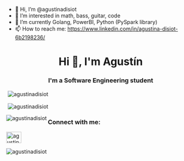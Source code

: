 - 👋 Hi, I’m @agustinadisiot
- 👀 I’m interested in math, bass, guitar, code
- 🌱 I’m currently Golang, PowerBI, Python (PySpark library)
- 📫 How to reach me: https://www.linkedin.com/in/agustina-disiot-6b2198236/

<!---
agustinadisiot/agustinadisiot is a ✨ special ✨ repository because its `README.md` (this file) appears on your GitHub profile.
You can click the Preview link to take a look at your changes.
--->

<h1 align="center">Hi 👋, I'm Agustín</h1>
<h3 align="center">I'm a Software Engineering student</h3>

<p>&nbsp;<img align="center" src="https://github-readme-stats.vercel.app/api?username=agustinadisiot&show_icons=true&locale=en&theme=blueberry" alt="agustinadisiot" /></p>

<p>&nbsp;<img align="center" src="https://github-readme-streak-stats.herokuapp.com/?user=agustinadisiot&theme=blueberry" alt="agustinadisiot" /></p>

<p><img align="left" src="https://github-readme-stats-nine-blush.vercel.app/api/top-langs?username=agustinadisiot&show_icons=true&locale=en&layout=compact&theme=blueberry&langs_count=10" alt="agustinadisiot" /></p>

<h3 align="left">Connect with me:</h3>
<p align="left">
<a href="https://www.linkedin.com/in/agustina-disiot-6b2198236/" target="blank"><img align="center" src="https://raw.githubusercontent.com/rahuldkjain/github-profile-readme-generator/master/src/images/icons/Social/linked-in-alt.svg" alt="agustina-disiot" height="30" width="40" /></a>
</p>


<p align="left"> <img src="https://komarev.com/ghpvc/?username=agustinadisiot&label=Profile%20views&color=0e75b6&style=flat" alt="agustinadisiot" /> </p>
